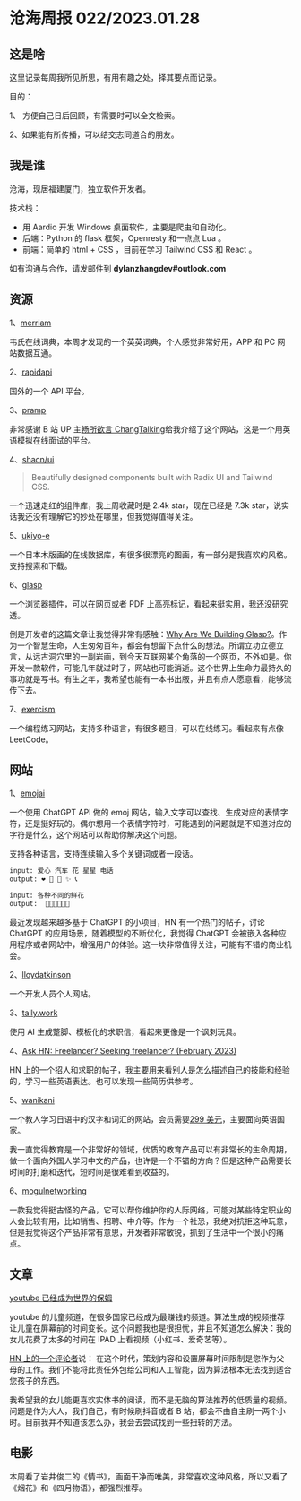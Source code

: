 # 沧海周报 022/2023.01.28

## 这是啥

这里记录每周我所见所思，有用有趣之处，择其要点而记录。

目的：

1、 方便自己日后回顾，有需要时可以全文检索。

2、如果能有所传播，可以结交志同道合的朋友。

## 我是谁

沧海，现居福建厦门，独立软件开发者。

技术栈：

- 用 Aardio 开发 Windows 桌面软件，主要是爬虫和自动化。
- 后端：Python 的 flask 框架，Openresty 和一点点 Lua 。
- 前端：简单的 html + CSS ，目前在学习 Tailwind CSS 和 React 。

如有沟通与合作，请发邮件到 **dylanzhangdev#outlook.com**

## 资源

1、[merriam](https://www.merriam-webster.com/)

韦氏在线词典，本周才发现的一个英英词典，个人感觉非常好用，APP 和 PC 网站数据互通。

2、[rapidapi](https://rapidapi.com/)

国外的一个 API 平台。

3、[pramp](https://www.pramp.com/#/)

非常感谢 B 站 UP 主[畅所欲言 ChangTalking](https://space.bilibili.com/3493088009914487)给我介绍了这个网站，这是一个用英语模拟在线面试的平台。

4、[shacn/ui](https://ui.shadcn.com/docs)

> Beautifully designed components built with Radix UI and Tailwind CSS.

一个迅速走红的组件库，我上周收藏时是 2.4k star，现在已经是 7.3k star，说实话我还没有理解它的妙处在哪里，但我觉得值得关注。

5、[ukiyo-e](https://ukiyo-e.org/)

一个日本木版画的在线数据库，有很多很漂亮的图画，有一部分是我喜欢的风格。支持搜索和下载。

6、[glasp](https://glasp.co/)

一个浏览器插件，可以在网页或者 PDF 上高亮标记，看起来挺实用，我还没研究透。

倒是开发者的这篇文章让我觉得非常有感触：[Why Are We Building Glasp?](https://glasp.co/articles/why-are-we-building-glasp)。作为一个智慧生命，人生匆匆百年，都会有想留下点什么的想法。所谓立功立德立言，从远古洞穴里的一副岩画，到今天互联网某个角落的一个网页，不外如是。你开发一款软件，可能几年就过时了，网站也可能消逝。这个世界上生命力最持久的事功就是写书。有生之年，我希望也能有一本书出版，并且有点人愿意看，能够流传下去。

7、[exercism](https://exercism.org/)

一个编程练习网站，支持多种语言，有很多题目，可以在线练习。看起来有点像 LeetCode。

## 网站

1、[emojai](https://www.emojai.app/)

一个使用 ChatGPT API 做的 emoj 网站，输入文字可以查找、生成对应的表情字符，还是挺好玩的。偶尔想用一个表情字符时，可能遇到的问题就是不知道对应的字符是什么，这个网站可以帮助你解决这个问题。

支持各种语言，支持连续输入多个关键词或者一段话。

```bash
input: 爱心 汽车 花 星星 电话
output: ❤️ 🚗 💐 ✨ 📞

input: 各种不同的鲜花
output:  💐🌹🌺🌻🌼🌷
```

最近发现越来越多基于 ChatGPT 的小项目，HN 有一个热门的帖子，讨论 ChatGPT 的应用场景，随着模型的不断优化，我觉得 ChatGPT 会被嵌入各种应用程序或者网站中，增强用户的体验。这一块非常值得关注，可能有不错的商业机会。

2、[lloydatkinson](https://www.lloydatkinson.net/)

一个开发人员个人网站。

3、[tally.work](https://tally.work/)

使用 AI 生成蹩脚、模板化的求职信，看起来更像是一个讽刺玩具。

4、[Ask HN: Freelancer? Seeking freelancer? (February 2023)](https://hackerweb.app/#/item/34612352)

HN 上的一个招人和求职的帖子，我主要用来看别人是怎么描述自己的技能和经验的，学习一些英语表达。也可以发现一些简历供参考。

5、[wanikani](https://www.wanikani.com/about)

一个教人学习日语中的汉字和词汇的网站，会员需要[299 美元](https://www.tofugu.com/news/wanikani-sale-2022/)，主要面向英语国家。

我一直觉得教育是一个非常好的领域，优质的教育产品可以有非常长的生命周期，做一个面向外国人学习中文的产品，也许是一个不错的方向？但是这种产品需要长时间的打磨和迭代，短时间是很难看到收益的。

6、[mogulnetworking](https://mogulnetworking.com/)

一款我觉得挺古怪的产品，它可以帮你维护你的人际网络，可能对某些特定职业的人会比较有用，比如销售、招聘、中介等。作为一个社恐，我绝对抗拒这种玩意，但是我觉得这个产品非常有意思，开发者非常敏锐，抓到了生活中一个很小的痛点。

## 文章

[youtube 已经成为世界的保姆](https://qz.com/youtube-has-become-the-worlds-nanny-1850047610)

youtube 的儿童频道，在很多国家已经成为最赚钱的频道。算法生成的视频推荐让儿童在屏幕前的时间变长。这个问题我也是很担忧，并且不知道怎么解决：我的女儿花费了太多的时间在 IPAD 上看视频（小红书、爱奇艺等）。

[HN 上的一个评论者](https://news.ycombinator.com/item?id=34598851)说：
在这个时代，策划内容和设置屏幕时间限制是您作为父母的工作。我们不能将此责任外包给公司和人工智能，因为算法根本无法找到适合您孩子的东西。

我希望我的女儿能更喜欢实体书的阅读，而不是无脑的算法推荐的低质量的视频。问题是作为大人，我们自己，有时候刷抖音或者 B 站，都会不由自主刷一两个小时。目前我并不知道该怎么办，我会去尝试找到一些扭转的方法。

## 电影

本周看了岩井俊二的《情书》，画面干净而唯美，非常喜欢这种风格，所以又看了《烟花》和《四月物语》，都强烈推荐。
